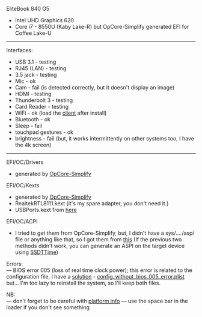 EliteBook 840 G5
- Intel UHD Graphics 620
- Core i7 - 8550U (Kaby Lake-R) but OpCore-Simplify generated EFI for Coffee Lake-U 
---
Interfaces:
- USB 3.1 - testing
- RJ45 (LAN) - testing
- 3.5 jack - testing
- Mic - ok
- Cam - fail (is detected correctly, but it doesn't display an image)
- HDMI - testing
- Thunderbolt 3 - testing
- Card Reader - testing
- WiFi - ok (load the [client](https://github.com/OpenIntelWireless/HeliPort/releases/) after install) 
- Bluetooth - ok
- Sleep - fail
- touchpad gestures - ok
- brightness - fail (but, it works intermittently on other systems too, I have the 4k screen)
---
EFI/OC/Drivers
- generated by [OpCore-Simplify](https://github.com/lzhoang2801/OpCore-Simplify)

EFI/OC/Kexts<br>
- generated by [OpCore-Simplify](https://github.com/lzhoang2801/OpCore-Simplify)
- RealtekRTL8111.kext (it's my spare adapter, you don't need it.)
- USBPorts.kext from [here](https://github.com/MetalStrikerXLR/Hackintosh-HP-Elitebook-840-G5-Sonoma.git)

EFI/OC/ACPI<br>
- I tried to get them from OpCore-Simplify, but, I didn't have a sys/..../aspi file or anything like that, so I got them from [this](https://github.com/kecinzer/hpelitebook850g5-opencore) (If the previous two methods didn't work, you can generate an ASPI on the target device using [SSDTTime](https://github.com/corpnewt/SSDTTime))

Errors:<br>
— BIOS error 005 (loss of real time clock power); this error is related to the configuration file, I have a [solution](https://github.com/AI-paca/HP-EliteBook-840-G5-Sequoia/commit/ad67879db6f610d0a522bfd27727b328cd686e63) - [config_without_bios_005_error.plist](https://github.com/AI-paca/HP-EliteBook-840-G5-Sequoia/blob/main/EFI/OC/config_without_bios_005_error.plist) but... I'm too lazy to reinstall the system, so I'll keep both files.

NB:<br>
— don't forget to be careful with [platform info](https://dortania.github.io/OpenCore-Install-Guide/config-laptop.plist/kaby-lake.html#platforminfo)
— use the space bar in the loader if you don't see something
